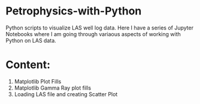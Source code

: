 # Petrophysics-with-Python
Python scripts to visualize LAS well log data.
Here I have a series of Jupyter Notebooks where I am going through variaous aspects of working with Python on LAS data.

# Content:
1. Matplotlib Plot Fills
2. Matplotlib Gamma Ray plot fills
3. Loading LAS file and creating Scatter Plot
